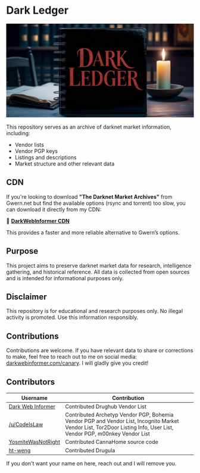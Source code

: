 # Dark Ledger

[![Dark Ledger](https://github.com/DarkWebInformer/Dark_Ledger/blob/main/images/89459823598982353.png)](https://github.com/DarkWebInformer/Dark_Ledger)

This repository serves as an archive of darknet market information, including:

- Vendor lists
- Vendor PGP keys
- Listings and descriptions
- Market structure and other relevant data

## CDN

If you're looking to download **"The Darknet Market Archives"** from Gwern.net but find the available options (rsync and torrent) too slow, you can download it directly from my CDN:

🔗 **[DarkWebInformer CDN](https://darkwebinformer.io)**

This provides a faster and more reliable alternative to Gwern’s options.

## Purpose

This project aims to preserve darknet market data for research, intelligence gathering, and historical reference. All data is collected from open sources and is intended for informational purposes only.

## Disclaimer

This repository is for educational and research purposes only. No illegal activity is promoted. Use this information responsibly.

## Contributions

Contributions are welcome. If you have relevant data to share or corrections to make, feel free to reach out to me on social media: [darkwebinformer.com/canary](https://darkwebinformer.com/canary). I will gladly give you credit!

## Contributors

| Username | Contribution |
|----------|-------------|
| [Dark Web Informer](https://darkwebinformer.com) | Contributed Drughub Vendor List |
| [/u/CodeIsLaw](http://dreadytofatroptsdj6io7l3xptbet6onoyno2yv7jicoxknyazubrad.onion/u/CodeIsLaw) | Contributed Archetyp Vendor PGP, Bohemia Vendor PGP and Vendor List, Incognito Market Vendor List, Tor2Door Listing Info, User List, Vendor PGP, m00nkey Vendor List |
| [YosmiteWasNotRight](https://github.com/YosmiteWasNotRight/CannaHomeDarkwebMarketplace) | Contributed CannaHome source code |
| [ht-weng](https://github.com/SeekerSeeks/Drugula-Market-Data) | Contributed Drugula |

If you don't want your name on here, reach out and I will remove you.
